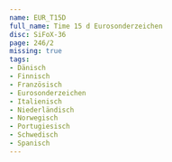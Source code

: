 ```yaml
---
name: EUR_T15D
full_name: Time 15 d Eurosonderzeichen
disc: SiFoX-36
page: 246/2
missing: true
tags:
- Dänisch
- Finnisch
- Französisch
- Eurosonderzeichen
- Italienisch
- Niederländisch
- Norwegisch
- Portugiesisch
- Schwedisch
- Spanisch
---
```


